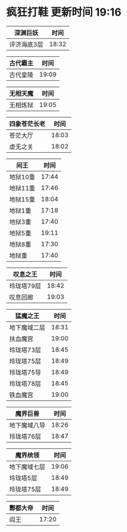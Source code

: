 # 疯狂打鞋 更新时间 19:16

| 深渊巨妖   | 时间    |
|--------|-------|
| 评济海底3层 | 18:32 |

| 古代霸主   | 时间    |
|--------|-------|
| 古代皇陵 | 19:09 |

| 无相天魔   | 时间    |
|--------|-------|
| 无相炼狱 | 19:05 |

| 四象苍茫长老   | 时间    |
|--------|-------|
| 苍茫大厅 | 18:03 |
| 虚无之关 | 18:02 |

| 间王   | 时间    |
|--------|-------|
| 地狱10重 | 17:44 |
| 地狱11重 | 17:46 |
| 地狱15重 | 18:04 |
| 地狱1重 | 17:18 |
| 地狱3重 | 17:40 |
| 地狱5重 | 19:11 |
| 地狱8重 | 17:30 |
| 地狱重 | 17:40 |

| 叹息之王   | 时间    |
|--------|-------|
| 玲珑塔79层 | 18:42 |
| 叹息回廊 | 19:03 |

| 猛魔之王   | 时间    |
|--------|-------|
| 地下魔域二层 | 18:31 |
| 扶血魔宫 | 19:00 |
| 玲珑塔73层 | 18:45 |
| 玲珑塔75层 | 18:49 |
| 玲珑塔75导 | 18:49 |
| 玲珑塔78层 | 18:45 |
| 铁血魔宫 | 19:00 |

| 魔界巨兽   | 时间    |
|--------|-------|
| 地下魔域八导 | 18:26 |
| 玲珑塔76层 | 18:47 |

| 魔界统领   | 时间    |
|--------|-------|
| 地下魔域七层 | 19:06 |
| 玲珑塔5层 | 18:49 |
| 玲珑塔75层 | 18:49 |

| 酆都大帝   | 时间    |
|--------|-------|
| 阎王 | 17:20 |